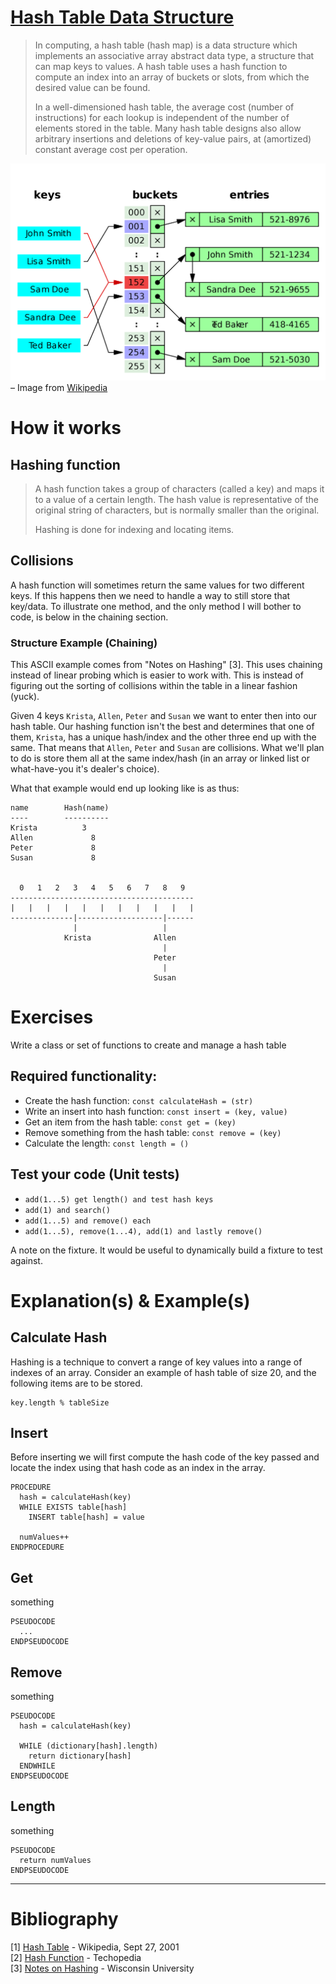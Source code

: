 # [Hash Table Data Structure](https://en.wikipedia.org/wiki/Hash_table)
> In computing, a hash table (hash map) is a data structure which implements an associative array abstract data type, a structure that can map keys to values. A hash table uses a hash function to compute an index into an array of buckets or slots, from which the desired value can be found.
>
> In a well-dimensioned hash table, the average cost (number of instructions) for each lookup is independent of the number of elements stored in the table. Many hash table designs also allow arbitrary insertions and deletions of key-value pairs, at (amortized) constant average cost per operation.

![An, AN hash table](./reference-image.png)
– Image from [Wikipedia](https://en.wikipedia.org/wiki/Hash_table)

# How it works
## Hashing function
> A hash function takes a group of characters (called a key) and maps it to a value of a certain length. The hash value is representative of the original string of characters, but is normally smaller than the original.
>
> Hashing is done for indexing and locating items.

## Collisions
A hash function will sometimes return the same values for two different keys. If this happens then we need to handle a way to still store that key/data. To illustrate one method, and the only method I will bother to code, is below in the chaining section.

### Structure Example (Chaining)
This ASCII example comes from "Notes on Hashing" [3]. This uses chaining instead of linear probing which is easier to work with. This is instead of figuring out the sorting of collisions within the table in a linear fashion (yuck).

Given 4 keys `Krista`, `Allen`, `Peter` and `Susan` we want to enter then into our hash table. Our hashing function isn't the best and determines that one of them, `Krista`, has a unique hash/index and the other three end up with the same. That means that `Allen`, `Peter` and `Susan` are collisions. What we'll plan to do is store them all at the same index/hash (in an array or linked list or what-have-you it's dealer's choice).

What that example would end up looking like is as thus:

```
name        Hash(name)
----        ----------
Krista	        3
Allen	          8
Peter	          8
Susan	          8


  0   1   2   3   4   5   6   7   8   9
-----------------------------------------
|   |   |   |   |   |   |   |   |   |   |
--------------|-------------------|------
              |                   |
            Krista              Allen
                                  |
                                Peter
                                  |
                                Susan
```

# Exercises
Write a class or set of functions to create and manage a hash table

## Required functionality:
* Create the hash function: `const calculateHash = (str)`
* Write an insert into hash function: `const insert = (key, value)`
* Get an item from the hash table: `const get = (key)`
* Remove something from the hash table: `const remove = (key)`
* Calculate the length: `const length = ()`

## Test your code (Unit tests)
* `add(1...5) get length() and test hash keys`
* `add(1) and search()`
* `add(1...5) and remove() each`
* `add(1...5), remove(1...4), add(1) and lastly remove()`

A note on the fixture. It would be useful to dynamically build a fixture to test against.

# Explanation(s) & Example(s)
## Calculate Hash
Hashing is a technique to convert a range of key values into a range of indexes of an array. Consider an example of hash table of size 20, and the following items are to be stored.

```
key.length % tableSize
```

## Insert
Before inserting we will first compute the hash code of the key passed and locate the index using that hash code as an index in the array.

```
PROCEDURE
  hash = calculateHash(key)
  WHILE EXISTS table[hash]
    INSERT table[hash] = value

  numValues++
ENDPROCEDURE
```

## Get
something
```
PSEUDOCODE
  ...
ENDPSEUDOCODE
```
## Remove
something
```
PSEUDOCODE
  hash = calculateHash(key)

  WHILE (dictionary[hash].length)
    return dictionary[hash]
  ENDWHILE
ENDPSEUDOCODE
```

## Length
something
```
PSEUDOCODE
  return numValues
ENDPSEUDOCODE
```
___
# Bibliography
[1] [Hash Table](https://en.wikipedia.org/wiki/Hash_table) - Wikipedia, Sept 27, 2001‎ <br />
[2] [Hash Function](https://www.techopedia.com/definition/19744/hash-function) - Techopedia<br />
[3] [Notes on Hashing](http://pages.cs.wisc.edu/~siff/CS367/Notes/hash.html) - Wisconsin University<br />
